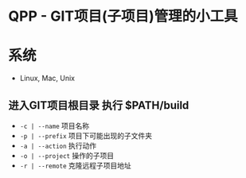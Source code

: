 # QPP - GIT项目(子项目)管理的小工具

# 系统
- Linux, Mac, Unix

## 进入GIT项目根目录 执行 $PATH/build
- `-c | --name` 项目名称
- `-p | --prefix` 项目下可能出现的子文件夹
- `-a | --action` 执行动作
- `-o | --project` 操作的子项目
- `-r | --remote` 克隆远程子项目地址
